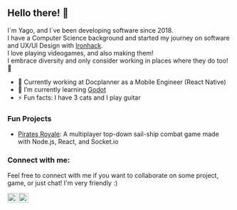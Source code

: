 ## Hello there! 👋

I´m Yago, and I´ve been developing software since 2018. <br />
I have a Computer Science background and started my journey on software and UX/UI Design with [Ironhack](https://www.ironhack.com). <br />
I love playing videogames, and also making them! <br />
I embrace diversity and only consider working in places where they do too! 🌈
<br />

- 💼 Currently working at Docplanner as a Mobile Engineer (React Native)
- 🌱 I’m currently learning [Godot](https://godotengine.org/)
- ⚡ Fun facts: I have 3 cats and I play guitar

### Fun Projects

- [Pirates Royale](http://82.223.1.86:5000): A multiplayer top-down sail-ship combat game made with Node.js, React, and Socket.io

### Connect with me:

Feel free to connect with me if you want to collaborate on some project, game, or just chat! I'm very friendly :)

[<img align="left" alt="codeSTACKr | Twitter" width="22px" src="https://cdn.jsdelivr.net/npm/simple-icons@v3/icons/twitter.svg" />][twitter]
[<img align="left" alt="codeSTACKr | LinkedIn" width="22px" src="https://cdn.jsdelivr.net/npm/simple-icons@v3/icons/linkedin.svg" />][linkedin]

<br />
<br />

[twitter]: https://twitter.com/yagovv
[linkedin]: https://www.linkedin.com/in/yago-vega/
